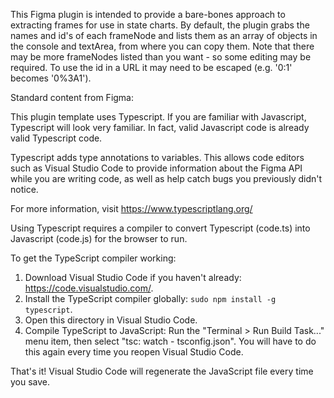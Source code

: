 This Figma plugin is intended to provide a bare-bones approach to extracting frames for use in 
state charts. By default, the plugin grabs the names and id's of each frameNode and lists them as 
an array of objects in the console and textArea, from where you can copy them. Note that there 
may be more frameNodes listed than you want - so some editing may be required. To use the id in a 
URL it may need to be escaped (e.g. '0:1' becomes '0%3A1').

Standard content from Figma:

This plugin template uses Typescript. If you are familiar with Javascript, Typescript will
look very familiar. In fact, valid Javascript code is already valid Typescript code.

Typescript adds type annotations to variables. This allows code editors such as Visual Studio Code
to provide information about the Figma API while you are writing code, as well as help catch bugs
you previously didn't notice.

For more information, visit https://www.typescriptlang.org/

Using Typescript requires a compiler to convert Typescript (code.ts) into Javascript (code.js)
for the browser to run.

To get the TypeScript compiler working:

1. Download Visual Studio Code if you haven't already: https://code.visualstudio.com/.
2. Install the TypeScript compiler globally: `sudo npm install -g typescript`.
3. Open this directory in Visual Studio Code.
4. Compile TypeScript to JavaScript: Run the "Terminal > Run Build Task..." menu item,
    then select "tsc: watch - tsconfig.json". You will have to do this again every time
    you reopen Visual Studio Code.

That's it! Visual Studio Code will regenerate the JavaScript file every time you save.
